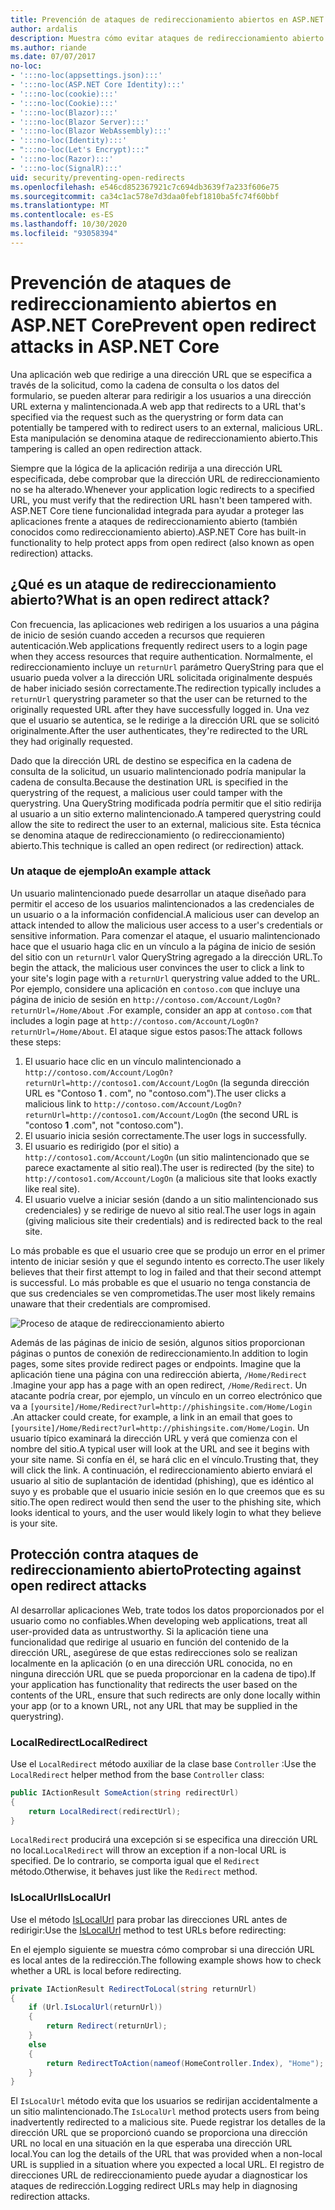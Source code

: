 ```yaml
---
title: Prevención de ataques de redireccionamiento abiertos en ASP.NET Core
author: ardalis
description: Muestra cómo evitar ataques de redireccionamiento abierto contra una aplicación ASP.NET Core
ms.author: riande
ms.date: 07/07/2017
no-loc:
- ':::no-loc(appsettings.json):::'
- ':::no-loc(ASP.NET Core Identity):::'
- ':::no-loc(cookie):::'
- ':::no-loc(Cookie):::'
- ':::no-loc(Blazor):::'
- ':::no-loc(Blazor Server):::'
- ':::no-loc(Blazor WebAssembly):::'
- ':::no-loc(Identity):::'
- ":::no-loc(Let's Encrypt):::"
- ':::no-loc(Razor):::'
- ':::no-loc(SignalR):::'
uid: security/preventing-open-redirects
ms.openlocfilehash: e546cd852367921c7c694db3639f7a233f606e75
ms.sourcegitcommit: ca34c1ac578e7d3daa0febf1810ba5fc74f60bbf
ms.translationtype: MT
ms.contentlocale: es-ES
ms.lasthandoff: 10/30/2020
ms.locfileid: "93058394"
---
```

# <a name="prevent-open-redirect-attacks-in-aspnet-core"></a><span data-ttu-id="8a540-103">Prevención de ataques de redireccionamiento abiertos en ASP.NET Core</span><span class="sxs-lookup"><span data-stu-id="8a540-103">Prevent open redirect attacks in ASP.NET Core</span></span>

<span data-ttu-id="8a540-104">Una aplicación web que redirige a una dirección URL que se especifica a través de la solicitud, como la cadena de consulta o los datos del formulario, se pueden alterar para redirigir a los usuarios a una dirección URL externa y malintencionada.</span><span class="sxs-lookup"><span data-stu-id="8a540-104">A web app that redirects to a URL that's specified via the request such as the querystring or form data can potentially be tampered with to redirect users to an external, malicious URL.</span></span> <span data-ttu-id="8a540-105">Esta manipulación se denomina ataque de redireccionamiento abierto.</span><span class="sxs-lookup"><span data-stu-id="8a540-105">This tampering is called an open redirection attack.</span></span>

<span data-ttu-id="8a540-106">Siempre que la lógica de la aplicación redirija a una dirección URL especificada, debe comprobar que la dirección URL de redireccionamiento no se ha alterado.</span><span class="sxs-lookup"><span data-stu-id="8a540-106">Whenever your application logic redirects to a specified URL, you must verify that the redirection URL hasn't been tampered with.</span></span> <span data-ttu-id="8a540-107">ASP.NET Core tiene funcionalidad integrada para ayudar a proteger las aplicaciones frente a ataques de redireccionamiento abierto (también conocidos como redireccionamiento abierto).</span><span class="sxs-lookup"><span data-stu-id="8a540-107">ASP.NET Core has built-in functionality to help protect apps from open redirect (also known as open redirection) attacks.</span></span>

## <a name="what-is-an-open-redirect-attack"></a><span data-ttu-id="8a540-108">¿Qué es un ataque de redireccionamiento abierto?</span><span class="sxs-lookup"><span data-stu-id="8a540-108">What is an open redirect attack?</span></span>

<span data-ttu-id="8a540-109">Con frecuencia, las aplicaciones web redirigen a los usuarios a una página de inicio de sesión cuando acceden a recursos que requieren autenticación.</span><span class="sxs-lookup"><span data-stu-id="8a540-109">Web applications frequently redirect users to a login page when they access resources that require authentication.</span></span> <span data-ttu-id="8a540-110">Normalmente, el redireccionamiento incluye un `returnUrl` parámetro QueryString para que el usuario pueda volver a la dirección URL solicitada originalmente después de haber iniciado sesión correctamente.</span><span class="sxs-lookup"><span data-stu-id="8a540-110">The redirection typically includes a `returnUrl` querystring parameter so that the user can be returned to the originally requested URL after they have successfully logged in.</span></span> <span data-ttu-id="8a540-111">Una vez que el usuario se autentica, se le redirige a la dirección URL que se solicitó originalmente.</span><span class="sxs-lookup"><span data-stu-id="8a540-111">After the user authenticates, they're redirected to the URL they had originally requested.</span></span>

<span data-ttu-id="8a540-112">Dado que la dirección URL de destino se especifica en la cadena de consulta de la solicitud, un usuario malintencionado podría manipular la cadena de consulta.</span><span class="sxs-lookup"><span data-stu-id="8a540-112">Because the destination URL is specified in the querystring of the request, a malicious user could tamper with the querystring.</span></span> <span data-ttu-id="8a540-113">Una QueryString modificada podría permitir que el sitio redirija al usuario a un sitio externo malintencionado.</span><span class="sxs-lookup"><span data-stu-id="8a540-113">A tampered querystring could allow the site to redirect the user to an external, malicious site.</span></span> <span data-ttu-id="8a540-114">Esta técnica se denomina ataque de redireccionamiento (o redireccionamiento) abierto.</span><span class="sxs-lookup"><span data-stu-id="8a540-114">This technique is called an open redirect (or redirection) attack.</span></span>

### <a name="an-example-attack"></a><span data-ttu-id="8a540-115">Un ataque de ejemplo</span><span class="sxs-lookup"><span data-stu-id="8a540-115">An example attack</span></span>

<span data-ttu-id="8a540-116">Un usuario malintencionado puede desarrollar un ataque diseñado para permitir el acceso de los usuarios malintencionados a las credenciales de un usuario o a la información confidencial.</span><span class="sxs-lookup"><span data-stu-id="8a540-116">A malicious user can develop an attack intended to allow the malicious user access to a user's credentials or sensitive information.</span></span> <span data-ttu-id="8a540-117">Para comenzar el ataque, el usuario malintencionado hace que el usuario haga clic en un vínculo a la página de inicio de sesión del sitio con un `returnUrl` valor QueryString agregado a la dirección URL.</span><span class="sxs-lookup"><span data-stu-id="8a540-117">To begin the attack, the malicious user convinces the user to click a link to your site's login page with a `returnUrl` querystring value added to the URL.</span></span> <span data-ttu-id="8a540-118">Por ejemplo, considere una aplicación en `contoso.com` que incluye una página de inicio de sesión en `http://contoso.com/Account/LogOn?returnUrl=/Home/About` .</span><span class="sxs-lookup"><span data-stu-id="8a540-118">For example, consider an app at `contoso.com` that includes a login page at `http://contoso.com/Account/LogOn?returnUrl=/Home/About`.</span></span> <span data-ttu-id="8a540-119">El ataque sigue estos pasos:</span><span class="sxs-lookup"><span data-stu-id="8a540-119">The attack follows these steps:</span></span>

1. <span data-ttu-id="8a540-120">El usuario hace clic en un vínculo malintencionado a `http://contoso.com/Account/LogOn?returnUrl=http://contoso1.com/Account/LogOn` (la segunda dirección URL es "Contoso **1** . com", no "contoso.com").</span><span class="sxs-lookup"><span data-stu-id="8a540-120">The user clicks a malicious link to `http://contoso.com/Account/LogOn?returnUrl=http://contoso1.com/Account/LogOn` (the second URL is "contoso **1** .com", not "contoso.com").</span></span>
2. <span data-ttu-id="8a540-121">El usuario inicia sesión correctamente.</span><span class="sxs-lookup"><span data-stu-id="8a540-121">The user logs in successfully.</span></span>
3. <span data-ttu-id="8a540-122">El usuario es redirigido (por el sitio) a `http://contoso1.com/Account/LogOn` (un sitio malintencionado que se parece exactamente al sitio real).</span><span class="sxs-lookup"><span data-stu-id="8a540-122">The user is redirected (by the site) to `http://contoso1.com/Account/LogOn` (a malicious site that looks exactly like real site).</span></span>
4. <span data-ttu-id="8a540-123">El usuario vuelve a iniciar sesión (dando a un sitio malintencionado sus credenciales) y se redirige de nuevo al sitio real.</span><span class="sxs-lookup"><span data-stu-id="8a540-123">The user logs in again (giving malicious site their credentials) and is redirected back to the real site.</span></span>

<span data-ttu-id="8a540-124">Lo más probable es que el usuario cree que se produjo un error en el primer intento de iniciar sesión y que el segundo intento es correcto.</span><span class="sxs-lookup"><span data-stu-id="8a540-124">The user likely believes that their first attempt to log in failed and that their second attempt is successful.</span></span> <span data-ttu-id="8a540-125">Lo más probable es que el usuario no tenga constancia de que sus credenciales se ven comprometidas.</span><span class="sxs-lookup"><span data-stu-id="8a540-125">The user most likely remains unaware that their credentials are compromised.</span></span>

![Proceso de ataque de redireccionamiento abierto](preventing-open-redirects/_static/open-redirection-attack-process.png)

<span data-ttu-id="8a540-127">Además de las páginas de inicio de sesión, algunos sitios proporcionan páginas o puntos de conexión de redireccionamiento.</span><span class="sxs-lookup"><span data-stu-id="8a540-127">In addition to login pages, some sites provide redirect pages or endpoints.</span></span> <span data-ttu-id="8a540-128">Imagine que la aplicación tiene una página con una redirección abierta, `/Home/Redirect` .</span><span class="sxs-lookup"><span data-stu-id="8a540-128">Imagine your app has a page with an open redirect, `/Home/Redirect`.</span></span> <span data-ttu-id="8a540-129">Un atacante podría crear, por ejemplo, un vínculo en un correo electrónico que va a `[yoursite]/Home/Redirect?url=http://phishingsite.com/Home/Login` .</span><span class="sxs-lookup"><span data-stu-id="8a540-129">An attacker could create, for example, a link in an email that goes to `[yoursite]/Home/Redirect?url=http://phishingsite.com/Home/Login`.</span></span> <span data-ttu-id="8a540-130">Un usuario típico examinará la dirección URL y verá que comienza con el nombre del sitio.</span><span class="sxs-lookup"><span data-stu-id="8a540-130">A typical user will look at the URL and see it begins with your site name.</span></span> <span data-ttu-id="8a540-131">Si confía en él, se hará clic en el vínculo.</span><span class="sxs-lookup"><span data-stu-id="8a540-131">Trusting that, they will click the link.</span></span> <span data-ttu-id="8a540-132">A continuación, el redireccionamiento abierto enviará el usuario al sitio de suplantación de identidad (phishing), que es idéntico al suyo y es probable que el usuario inicie sesión en lo que creemos que es su sitio.</span><span class="sxs-lookup"><span data-stu-id="8a540-132">The open redirect would then send the user to the phishing site, which looks identical to yours, and the user would likely login to what they believe is your site.</span></span>

## <a name="protecting-against-open-redirect-attacks"></a><span data-ttu-id="8a540-133">Protección contra ataques de redireccionamiento abierto</span><span class="sxs-lookup"><span data-stu-id="8a540-133">Protecting against open redirect attacks</span></span>

<span data-ttu-id="8a540-134">Al desarrollar aplicaciones Web, trate todos los datos proporcionados por el usuario como no confiables.</span><span class="sxs-lookup"><span data-stu-id="8a540-134">When developing web applications, treat all user-provided data as untrustworthy.</span></span> <span data-ttu-id="8a540-135">Si la aplicación tiene una funcionalidad que redirige al usuario en función del contenido de la dirección URL, asegúrese de que estas redirecciones solo se realizan localmente en la aplicación (o en una dirección URL conocida, no en ninguna dirección URL que se pueda proporcionar en la cadena de tipo).</span><span class="sxs-lookup"><span data-stu-id="8a540-135">If your application has functionality that redirects the user based on the contents of the URL,  ensure that such redirects are only done locally within your app (or to a known URL, not any URL that may be supplied in the querystring).</span></span>

### <a name="localredirect"></a><span data-ttu-id="8a540-136">LocalRedirect</span><span class="sxs-lookup"><span data-stu-id="8a540-136">LocalRedirect</span></span>

<span data-ttu-id="8a540-137">Use el `LocalRedirect` método auxiliar de la clase base `Controller` :</span><span class="sxs-lookup"><span data-stu-id="8a540-137">Use the `LocalRedirect` helper method from the base `Controller` class:</span></span>

```csharp
public IActionResult SomeAction(string redirectUrl)
{
    return LocalRedirect(redirectUrl);
}
```

<span data-ttu-id="8a540-138">`LocalRedirect` producirá una excepción si se especifica una dirección URL no local.</span><span class="sxs-lookup"><span data-stu-id="8a540-138">`LocalRedirect` will throw an exception if a non-local URL is specified.</span></span> <span data-ttu-id="8a540-139">De lo contrario, se comporta igual que el `Redirect` método.</span><span class="sxs-lookup"><span data-stu-id="8a540-139">Otherwise, it behaves just like the `Redirect` method.</span></span>

### <a name="islocalurl"></a><span data-ttu-id="8a540-140">IsLocalUrl</span><span class="sxs-lookup"><span data-stu-id="8a540-140">IsLocalUrl</span></span>

<span data-ttu-id="8a540-141">Use el método [IsLocalUrl](/dotnet/api/Microsoft.AspNetCore.Mvc.IUrlHelper.islocalurl#Microsoft_AspNetCore_Mvc_IUrlHelper_IsLocalUrl_System_String_) para probar las direcciones URL antes de redirigir:</span><span class="sxs-lookup"><span data-stu-id="8a540-141">Use the [IsLocalUrl](/dotnet/api/Microsoft.AspNetCore.Mvc.IUrlHelper.islocalurl#Microsoft_AspNetCore_Mvc_IUrlHelper_IsLocalUrl_System_String_) method to test URLs before redirecting:</span></span>

<span data-ttu-id="8a540-142">En el ejemplo siguiente se muestra cómo comprobar si una dirección URL es local antes de la redirección.</span><span class="sxs-lookup"><span data-stu-id="8a540-142">The following example shows how to check whether a URL is local before redirecting.</span></span>

```csharp
private IActionResult RedirectToLocal(string returnUrl)
{
    if (Url.IsLocalUrl(returnUrl))
    {
        return Redirect(returnUrl);
    }
    else
    {
        return RedirectToAction(nameof(HomeController.Index), "Home");
    }
}
```

<span data-ttu-id="8a540-143">El `IsLocalUrl` método evita que los usuarios se redirijan accidentalmente a un sitio malintencionado.</span><span class="sxs-lookup"><span data-stu-id="8a540-143">The `IsLocalUrl` method protects users from being inadvertently redirected to a malicious site.</span></span> <span data-ttu-id="8a540-144">Puede registrar los detalles de la dirección URL que se proporcionó cuando se proporciona una dirección URL no local en una situación en la que esperaba una dirección URL local.</span><span class="sxs-lookup"><span data-stu-id="8a540-144">You can log the details of the URL that was provided when a non-local URL is supplied in a situation where you expected a local URL.</span></span> <span data-ttu-id="8a540-145">El registro de direcciones URL de redireccionamiento puede ayudar a diagnosticar los ataques de redirección.</span><span class="sxs-lookup"><span data-stu-id="8a540-145">Logging redirect URLs may help in diagnosing redirection attacks.</span></span>
